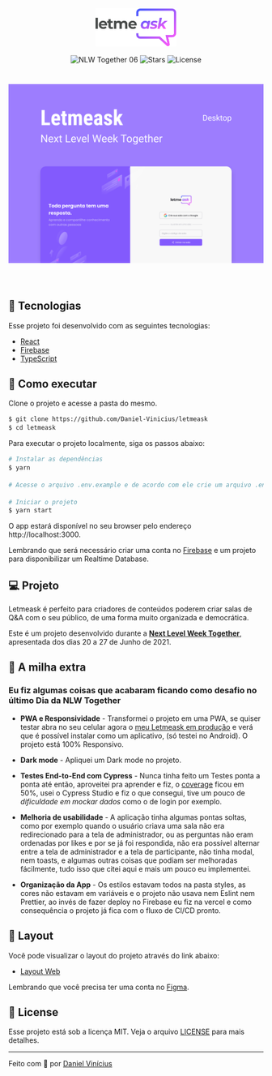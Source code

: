 <p align="center">
  <img alt="Letmeask" src=".github/logo.svg" width="160px">
</p>

<p align="center">
  <img src="https://img.shields.io/static/v1?label=NLW&message=06&color=8257E5&labelColor=000000" alt="NLW Together 06" />
  
  <img src="https://img.shields.io/github/stars/Daniel-Vinicius/letmeask?label=stars&message=MIT&color=8257E5&labelColor=000000" alt="Stars">

  <img  src="https://img.shields.io/static/v1?label=license&message=MIT&color=8257E5&labelColor=000000" alt="License">   
</p>

<h1 align="center">
    <img alt="Letmeask" src=".github/cover.svg" />
</h1>

<br>

## 🧪 Tecnologias

Esse projeto foi desenvolvido com as seguintes tecnologias:

- [React](https://reactjs.org)
- [Firebase](https://firebase.google.com/)
- [TypeScript](https://www.typescriptlang.org/)

## 🚀 Como executar

Clone o projeto e acesse a pasta do mesmo.

```bash
$ git clone https://github.com/Daniel-Vinicius/letmeask
$ cd letmeask
```

Para executar o projeto localmente, siga os passos abaixo:
```bash
# Instalar as dependências
$ yarn

# Acesse o arquivo .env.example e de acordo com ele crie um arquivo .env.local

# Iniciar o projeto
$ yarn start
```
O app estará disponível no seu browser pelo endereço http://localhost:3000.

Lembrando que será necessário criar uma conta no [Firebase](https://firebase.google.com/) e um projeto para disponibilizar um Realtime Database.

## 💻 Projeto

Letmeask é perfeito para criadores de conteúdos poderem criar salas de Q&A com o seu público, de uma forma muito organizada e democrática. 

Este é um projeto desenvolvido durante a **[Next Level Week Together](https://nextlevelweek.com/)**, apresentada dos dias 20 a 27 de Junho de 2021.

## 🎯 A milha extra

### Eu fiz algumas coisas que acabaram ficando como desafio no último Dia da NLW Together



* **PWA e Responsividade** - Transformei o projeto em uma PWA, se quiser testar abra no seu celular agora o [meu Letmeask em produção](https://letmeask-1.vercel.app/) e verá que é possível instalar como um aplicativo, (só testei no Android). O projeto está 100% Responsivo.

* **Dark mode** - Apliquei um Dark mode no projeto.

* **Testes End-to-End com Cypress** - Nunca tinha feito um Testes ponta a ponta até então, aproveitei pra aprender e fiz, o [coverage](https://user-images.githubusercontent.com/66279500/123524439-b5509280-d6a0-11eb-97ec-932b412dd387.png) ficou em 50%, usei o Cypress Studio e fiz o que consegui, tive um pouco de _dificuldade em mockar dados_ como o de login por exemplo.

* **Melhoria de usabilidade** - A aplicação tinha algumas pontas soltas, como por exemplo quando o usuário criava uma sala não era redirecionado para a tela de administrador, ou as perguntas não eram ordenadas por likes e por se já foi respondida, não era possível alternar entre a tela de administrador e a tela de participante, não tinha modal, nem toasts, e algumas outras coisas que podiam ser melhoradas fácilmente, tudo isso que citei aqui e mais um pouco eu implementei.

* **Organização da App** - Os estilos estavam todos na pasta styles, as cores não estavam em variáveis e o projeto não usava nem Eslint nem Prettier, ao invés de fazer deploy no Firebase eu fiz na vercel e como consequência o projeto já fica com o fluxo de CI/CD pronto.


## 🔖 Layout

Você pode visualizar o layout do projeto através do link abaixo:

- [Layout Web](https://www.figma.com/file/u0BQK8rCf2KgzcukdRRCWh/Letmeask/duplicate) 

Lembrando que você precisa ter uma conta no [Figma](http://figma.com/).

## 📝 License

Esse projeto está sob a licença MIT. Veja o arquivo [LICENSE](LICENSE.md) para mais detalhes.

---

Feito com 💜 por [Daniel Vinícius](https://github.com/Daniel-Vinicius/)
